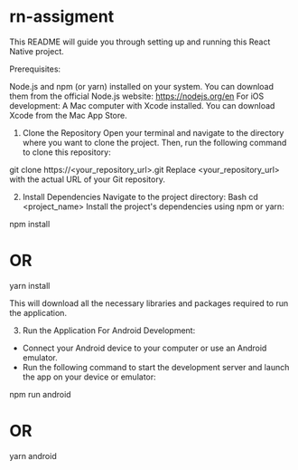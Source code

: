 # rn-assigment
This README will guide you through setting up and running this React Native project.

Prerequisites:

Node.js and npm (or yarn) installed on your system. You can download them from the official Node.js website: https://nodejs.org/en
For iOS development:
A Mac computer with Xcode installed. You can download Xcode from the Mac App Store.

1. Clone the Repository
Open your terminal and navigate to the directory where you want to clone the project.
Then, run the following command to clone this repository:

git clone https://<your_repository_url>.git
Replace <your_repository_url> with the actual URL of your Git repository.

2. Install Dependencies
Navigate to the project directory:
Bash
cd <project_name>
Install the project's dependencies using npm or yarn:

npm install
# OR
yarn install

This will download all the necessary libraries and packages required to run the application.

3. Run the Application
For Android Development:
* Connect your Android device to your computer or use an Android emulator.
* Run the following command to start the development server and launch the app on your device or emulator:

npm run android
# OR
yarn android